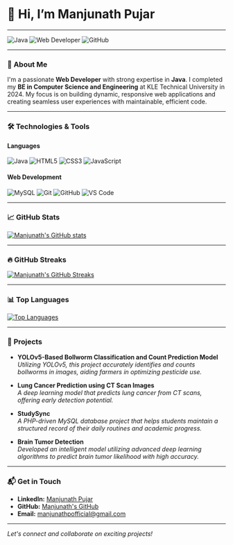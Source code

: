 # 👋 Hi, I’m **Manjunath Pujar**

---

![Java](https://img.shields.io/badge/Java-ED8B00?style=for-the-badge&logo=java&logoColor=white) 
![Web Developer](https://img.shields.io/badge/-Web_Developer-2ca5e0?style=for-the-badge&logo=appveyor)
![GitHub](https://img.shields.io/github/followers/manjunathdp?label=Follow&style=social)

---

### 🔭 **About Me**

I'm a passionate **Web Developer** with strong expertise in **Java**. I completed my **BE in Computer Science and Engineering** at KLE Technical University in 2024. My focus is on building dynamic, responsive web applications and creating seamless user experiences with maintainable, efficient code.

---

### 🛠 **Technologies & Tools**

#### **Languages**
![Java](https://img.shields.io/badge/Java-ED8B00?style=for-the-badge&logo=java&logoColor=white)
![HTML5](https://img.shields.io/badge/HTML5-E34F26?style=for-the-badge&logo=html5&logoColor=white)
![CSS3](https://img.shields.io/badge/CSS3-1572B6?style=for-the-badge&logo=css3&logoColor=white)
![JavaScript](https://img.shields.io/badge/JavaScript-F7DF1E?style=for-the-badge&logo=javascript&logoColor=black)

#### **Web Development**
![MySQL](https://img.shields.io/badge/MySQL-4479A1?style=for-the-badge&logo=mysql&logoColor=white)
![Git](https://img.shields.io/badge/Git-F05032?style=for-the-badge&logo=git&logoColor=white)
![GitHub](https://img.shields.io/badge/GitHub-181717?style=for-the-badge&logo=github&logoColor=white)
![VS Code](https://img.shields.io/badge/VS_Code-007ACC?style=for-the-badge&logo=visual-studio-code&logoColor=white)

---

### 📈 **GitHub Stats**

<a href="https://github.com/anuraghazra/github-readme-stats"><img src="https://github-readme-stats.vercel.app/api?username=manjunathdp&show_icons=true&count_private=true&hide_rank=true&title_color=0891b2&text_color=ffffff&icon_color=0891b2&bg_color=1c1917&hide_border=true" alt="Manjunath's GitHub stats" /></a>

---

### 🔥 **GitHub Streaks**

<a href="http://www.github.com/manjunathdp"><img src="https://github-readme-streak-stats.herokuapp.com/?user=manjunathdp&stroke=ffffff&background=1c1917&ring=0891b2&fire=0891b2&currStreakNum=ffffff&currStreakLabel=0891b2&sideNums=ffffff&sideLabels=ffffff&dates=ffffff&hide_border=true" alt="Manjunath's GitHub Streaks" /></a>

---


### 📊 **Top Languages**

<a href="https://github.com/manjunathdp" align="left">
  <img src="https://github-readme-stats.vercel.app/api/top-langs/?username=manjunathdp&langs_count=10&title_color=0891b2&text_color=ffffff&icon_color=0891b2&bg_color=1c1917&hide_border=true&locale=en&custom_title=Top%20Languages&hide=jupyter%20notebook,scss,less" alt="Top Languages" />
</a>


---

### 📂 **Projects**

- **YOLOv5-Based Bollworm Classification and Count Prediction Model**  
  *Utilizing YOLOv5, this project accurately identifies and counts bollworms in images, aiding farmers in optimizing pesticide use.*

- **Lung Cancer Prediction using CT Scan Images**  
  *A deep learning model that predicts lung cancer from CT scans, offering early detection potential.*

- **StudySync**  
  *A PHP-driven MySQL database project that helps students maintain a structured record of their daily routines and academic progress.*

- **Brain Tumor Detection**  
  *Developed an intelligent model utilizing advanced deep learning algorithms to predict brain tumor likelihood with high accuracy.*

---

### 📬 **Get in Touch**

- **LinkedIn:** [Manjunath Pujar](https://www.linkedin.com/in/manjunath-pujar-1a1074205/)
- **GitHub:** [Manjunath's GitHub](https://github.com/manjunathdp)
- **Email:** [manjunathpofficial@gmail.com](mailto:manjunathpofficial@gmail.com)

---

*Let's connect and collaborate on exciting projects!*
